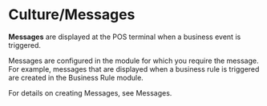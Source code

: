 # Culture/Messages

**Messages** are displayed at the POS terminal when a business event is triggered.  

Messages are configured in the module for which you require the message.  For example, messages that are displayed when a business rule is triggered are created in the Business Rule module.

For details on creating Messages, see Messages.